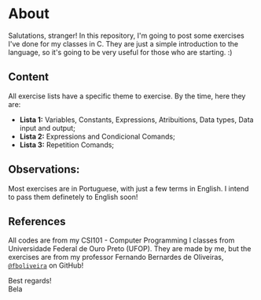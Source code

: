# About
Salutations, stranger!
In this repository, I'm going to post some exercises I've done for my classes in C. 
They are just a simple introduction to the language, so it's going to be very useful for those who are starting. :)


## Content
All exercise lists have a specific theme to exercise. By the time, here they are:
- **Lista 1:** Variables, Constants, Expressions, Atribuitions, Data types, Data input and output;
- **Lista 2:** Expressions and Condicional Comands;
- **Lista 3:** Repetition Comands;

## Observations:
Most exercises are in Portuguese, with just a few terms in English. I intend to pass them definetely to English soon!

## References
All codes are from my CSI101 - Computer Programming I classes from Universidade Federal de Ouro Preto (UFOP).
They are made by me, but the exercises are from my professor Fernando Bernardes de Oliveiras, [`@fboliveira`](https://github.com/fboliveira) on GitHub!

Best regards!<br>Bela

